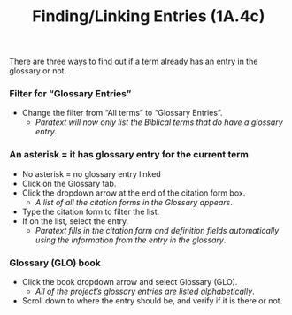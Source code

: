 ﻿---
title: Finding/Linking Entries (1A.4c)
---
There are three ways to find out if a term already has an entry in the glossary or not.

### Filter for “Glossary Entries”

-  Change the filter from “All terms” to “Glossary Entries”.
    -  *Paratext will now only list the Biblical terms that do have a glossary entry*.

### An asterisk = it has glossary entry for the current term

-  No asterisk = no glossary entry linked
-  Click on the Glossary tab.
-  Click the dropdown arrow at the end of the citation form box.  
    -  *A list of all the citation forms in the Glossary appears*.
-  Type the citation form to filter the list.
-  If on the list, select the entry.  
    -  *Paratext fills in the citation form and definition fields automatically using the information from the entry in the glossary*.

### Glossary (GLO) book

-  Click the book dropdown arrow and select Glossary (GLO).  
    -  *All of the project’s glossary entries are listed alphabetically*.
-  Scroll down to where the entry should be, and verify if it is there or not.

